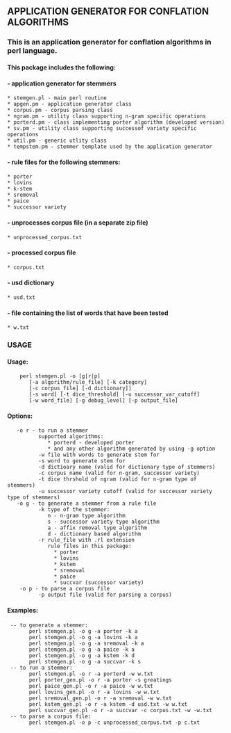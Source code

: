 ##			APPLICATION GENERATOR FOR CONFLATION ALGORITHMS
### This is an application generator for conflation algorithms in perl language. 
#### This package includes the following:

#### - application generator for stemmers
    * stemgen.pl - main perl routine
    * apgen.pm - application generator class
    * corpus.pm - corpus parsing class
    * ngram.pm - utility class supporting n-gram specific operations
    * porterd.pm - class implementing porter algorithm (developed version)
    * sv.pm - utility class supporting successof variety specific operations
    * util.pm - generic utlity class
    * tempstem.pm - stemmer template used by the application generator

#### - rule files for the following stemmers:
    * porter
    * lovins
    * k-stem
    * sremoval
    * paice
    * successor variety

#### - unprocesses corpus file (in a separate zip file)
    * unprocessed_corpus.txt

#### - processed corpus file
    * corpus.txt

#### - usd dictionary
    * usd.txt

#### - file containing the list of words that have been tested
    * w.txt

###				USAGE

#### Usage: 
```
	perl stemgen.pl -o [g|r|p] 
	   [-a algorithm/rule_file] [-k category]
	   [-c corpus_file] [-d dictionary]]
	   [-s word] [-t dice_threshold] [-u successor_var_cutoff] 
	   [-w word_file] [-g debug_level] [-p output_file]
```
#### Options:
```
   -o r - to run a stemmer
          supported algorithms:
             * porterd - developed porter
             * and any other algorithm generated by using -g option
          -w file with words to generate stem for
          -s word to generate stem for
          -d dictioary name (valid for dictionary type of stemmers)
          -c corpus name (valid for n-gram, successor variety)
          -t dice thrshold of ngram (valid for n-gram type of stemmers)
          -u successor variety cutoff (valid for successor variety type of stemmers)
   -o g - to generate a stemmer from a rule file
          -k type of the stemmer: 
             n - n-gram type algorithm
             s - successor variety type algorithm
             a - affix removal type algorithm
             d - dictionary based algorithm
          -r rule_file with .rl extension
             rule files in this package:
               * porter
               * lovins
               * kstem
               * sremoval
               * paice
               * succvar (successor variety)
    -o p - to parse a corpus file
          -p output file (valid for parsing a corpus)
```
#### Examples:
```
 -- to generate a stemmer:
       perl stemgen.pl -o g -a porter -k a
       perl stemgen.pl -o g -a lovins -k a
       perl stemgen.pl -o g -a sremoval -k a
       perl stemgen.pl -o g -a paice -k a
       perl stemgen.pl -o g -a kstem -k d
       perl stemgen.pl -o g -a succvar -k s
 -- to run a stemmer: 
       perl stemgen.pl -o r -a porterd -w w.txt
       perl porter_gen.pl -o r -a porter -s greatings
       perl paice_gen.pl -o r -a paice -w w.txt
       perl lovins_gen.pl -o r -a lovins -w w.txt
       perl sremoval_gen.pl -o r -a sremoval -w w.txt
       perl kstem_gen.pl -o r -a kstem -d usd.txt -w w.txt
       perl succvar_gen.pl -o r -a succvar -c corpus.txt -w -w.txt
 -- to parse a corpus file:
       perl stemgen.pl -o p -c unprocessed_corpus.txt -p c.txt
```

